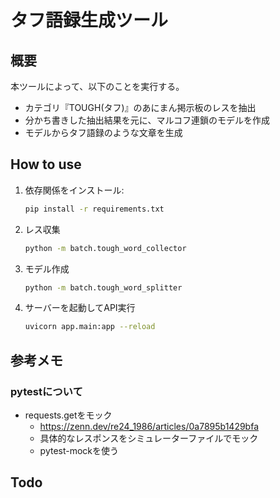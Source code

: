 # タフ語録生成ツール

## 概要
本ツールによって、以下のことを実行する。
* カテゴリ『TOUGH(タフ)』のあにまん掲示板のレスを抽出
* 分かち書きした抽出結果を元に、マルコフ連鎖のモデルを作成
* モデルからタフ語録のような文章を生成

## How to use

1. 依存関係をインストール:

   ```bash
   pip install -r requirements.txt
   ```

2. レス収集

   ```bash
   python -m batch.tough_word_collector
   ```

3. モデル作成

   ```bash
   python -m batch.tough_word_splitter
   ```

4. サーバーを起動してAPI実行

   ```bash
   uvicorn app.main:app --reload
   ```

## 参考メモ

### pytestについて

* requests.getをモック
  * https://zenn.dev/re24_1986/articles/0a7895b1429bfa
  * 具体的なレスポンスをシミュレーターファイルでモック
  * pytest-mockを使う

## Todo
 